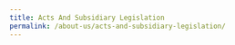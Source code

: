 ```yaml
---
title: Acts And Subsidiary Legislation
permalink: /about-us/acts-and-subsidiary-legislation/
---
```

